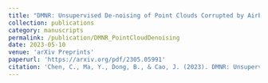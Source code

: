 ```yaml
---
title: "DMNR: Unsupervised De-noising of Point Clouds Corrupted by Airborne Particles"
collection: publications
category: manuscripts
permalink: /publication/DMNR_PointCloudDenoising
date: 2023-05-10
venue: 'arXiv Preprints'
paperurl: 'https://arxiv.org/pdf/2305.05991'
citation: 'Chen, C., Ma, Y., Dong, B., & Cao, J. (2023). DMNR: Unsupervised De-noising of Point Clouds Corrupted by Airborne Particles. arXiv preprint arXiv:2305.05991.'
---
```

